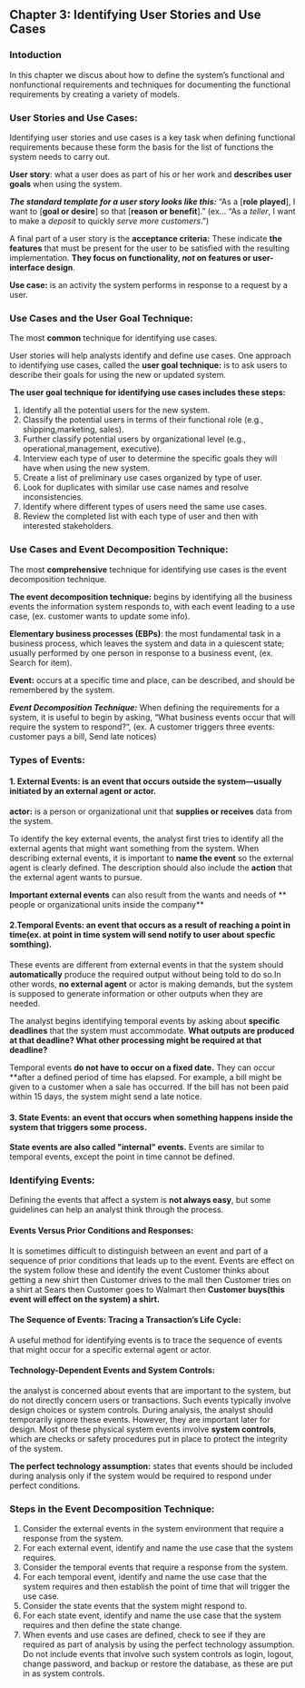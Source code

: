 ## Chapter 3: Identifying User Stories and Use Cases 
### Intoduction
In this chapter we discus about how to define the system’s functional and nonfunctional requirements and techniques for documenting the functional requirements 
by creating a variety of models.

### User Stories and Use Cases:
Identifying user stories and use cases is a key task
when defining functional requirements because these form the basis for the list
of functions the system needs to carry out.

**User story**: what a user does as part of his or her work and **describes user goals** when using the system.

***The standard template for a user story looks like this:*** “As a [**role played**], I want to [**goal or desire**] so that [**reason or benefit**].” (ex... “As a *teller*, I want to make a *deposit* to quickly *serve more customers*.”)

A final part of a user story is the **acceptance criteria:** These indicate **the features** that must be present for the user to be
satisfied with the resulting implementation. **They focus on functionality, *not* on features or user-interface design**. 

 **Use case:** is an activity the system performs in response to a request by a user.
 
 ### Use Cases and the User Goal Technique:
 
The most **common** technique for identifying use cases.

User stories will help analysts identify and define use cases.
One approach to identifying use cases, called the **user goal technique:** is to ask users to describe their goals for using the new or updated system.

**The user goal technique for identifying use cases includes these steps:**
1. Identify all the potential users for the new system.
2. Classify the potential users in terms of their functional role (e.g., shipping,marketing, sales).
3. Further classify potential users by organizational level (e.g., operational,management, executive).
4. Interview each type of user to determine the specific goals they will have when using the new system.
5. Create a list of preliminary use cases organized by type of user.
6. Look for duplicates with similar use case names and resolve inconsistencies.
7. Identify where different types of users need the same use cases.
8. Review the completed list with each type of user and then with interested stakeholders.


### Use Cases and Event Decomposition Technique:
The most **comprehensive** technique for identifying use cases is the event decomposition technique.

**The event decomposition technique:** begins by identifying all the business events the information system responds to, with each event leading to a use case, (ex. customer wants to update some info).

**Elementary business processes (EBPs)**: the most fundamental task in a business process, which leaves the system and data in a quiescent state; usually performed by one person in response to a business event, (ex. Search for item).

 **Event:** occurs at a specific time and place, can be described, and should be remembered by the system.
 
***Event Decomposition Technique:***
When defining the requirements for a system, it is useful to begin by asking, “What business events occur that will require the system to respond?”, (ex. A customer triggers three events:
customer pays a bill, Send late notices)


### Types of Events:
#### 1. External Events: is an event that occurs outside the system—usually initiated by an external agent or actor.

**actor:** is a person or organizational unit that **supplies or receives** data from the system.
 
To identify the key external events, the analyst first tries to identify all the external agents that might want something from the system.
When describing external events, it is important to **name the event** so the external agent is clearly defined. The description should also include the **action** that the external agent wants to pursue.

**Important external events** can also result from the wants and needs of ** people or organizational units inside the company**

#### 2.Temporal Events: an event that occurs as a result of reaching a point in time(ex. at point in time system will send notify to user about specfic somthing).

These events are different from external events in that the system should **automatically** produce the required output without being told to do so.In other words, **no external agent** or actor is making demands, but the system is supposed to generate information or other outputs when they are needed.

The analyst begins identifying temporal events by asking about **specific deadlines** that the system must accommodate. **What outputs are produced at that deadline? What other processing might be required at that deadline?**

Temporal events **do not have to occur on a fixed date.** They can occur **after a defined period of time has elapsed. For example, a bill might be given to a customer when a sale has occurred. If the bill has not been paid within 15 days, the system might send a late notice.

#### 3. State Events: an event that occurs when something happens inside the system that triggers some process.
**State events are also called "internal" events.**
Events are similar to temporal events, except the point in time cannot be defined.

### Identifying Events:
Defining the events that affect a system is **not always easy**, but some guidelines can help an analyst think through the process.
#### Events Versus Prior Conditions and Responses:
It is sometimes difficult to distinguish between an event and part of a sequence of prior conditions that leads up to the event.
Events are effect on the system follow these and identify the event
Customer thinks about getting a new shirt then Customer drives to the mall then Customer tries on a shirt at Sears then Customer goes to
Walmart then **Customer buys(this event will effect on the system) a shirt.**

#### The Sequence of Events: Tracing a Transaction’s Life Cycle:
A useful method for identifying events is to trace the sequence of events that might occur for a specific external agent or actor.

#### Technology-Dependent Events and System Controls:
the analyst is concerned about events that are important to the system, but do not directly concern users or transactions.
Such events typically involve design choices or system controls. During analysis, the analyst should temporarily ignore these events. However, they are important later for design.
Most of these physical system events involve **system controls**, which are checks or safety procedures put in place to protect the integrity of the system.

**The perfect technology assumption:** states that events should be included during analysis only if the system would be required to respond under perfect conditions.

### Steps in the Event Decomposition Technique:
1. Consider the external events in the system environment that require a response from the system.
2. For each external event, identify and name the use case that the system requires.
3. Consider the temporal events that require a response from the system.
4. For each temporal event, identify and name the use case that the system requires and then establish the point of time that will trigger the use case.
5. Consider the state events that the system might respond to.
6. For each state event, identify and name the use case that the system requires and then define the state change.
7. When events and use cases are defined, check to see if they are required as part of analysis by using the perfect technology assumption. Do not include
events that involve such system controls as login, logout, change password, and backup or restore the database, as these are put in as system controls.


